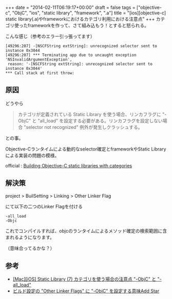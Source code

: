 +++
date = "2014-02-11T06:19:17+00:00"
draft = false
tags = ["objective-c", "ObjC", "ios", "static library", "framework", ".a"]
title = "[ios][objective-c] static library(.a)やframeworkにおけるカテゴリ利用における注意点"
+++
カテゴリ使ったframeworkを作って、さて組み込もう！とすると怒られる。

こんな感じ（参考のエラー引っ張ってます）
	
	[49296:207] -[NSCFString extString]: unrecognized selector sent to instance 0x3044
	[49296:207] *** Terminating app due to uncaught exception 'NSInvalidArgumentException',
	 reason: '-[NSCFString extString]: unrecognized selector sent to instance 0x3044'
	*** Call stack at first throw:


## 原因

どうやら

> カテゴリが定義されている Static Library を使う場合、リンカフラグに "-ObjC" と "all_load" を設定する必要がある。リンカフラグを設定しない場合 "selector not recognized" 例外が発生しクラッシュする。

との事。

 Objective-Cランタイムによる動的なselector確定とframeworkやStatic Libraryによる実装の問題の模様。
 
 
 official : [Building Objective-C static libraries with categories](https://developer.apple.com/library/mac/qa/qa1490/_index.html)

## 解決策

project > BuilSetting > Linking > Other Linker Flag

にて以下の二つのLinker Flagを付ける

	-all_load
	-Objc
	

これでコンパイルすれば、objcのランタイムによるメソッド確定の検索範囲に含まれるようになります。

（意味合ってるかな？）


## 参考

* [[Mac][iOS] Static Library (7) カテゴリを使う場合の注意点 "-ObjC" と "-all_load"](http://cocoadays.blogspot.jp/2010/11/ios-static-library-7-objc-allload.html)
* [ビルド設定の "Other Linker Flags" に "-ObjC" を設定する意味Add Star](http://d.hatena.ne.jp/shu223/20110426/1304694650)